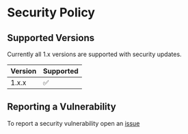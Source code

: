 # Security Policy

## Supported Versions

Currently all 1.x versions are supported with security updates.

| Version | Supported          |
| ------- | ------------------ |
| 1.x.x   | :white_check_mark: |

## Reporting a Vulnerability

To report a security vulnerability open an [issue](https://github.com/Hinge/project-accessors/issues/new?assignees=&labels=bug&projects=&template=bug_report.md&title=)
